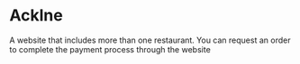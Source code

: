 # Acklne
A website that includes more than one restaurant. You can request an order to complete the payment process through the website
